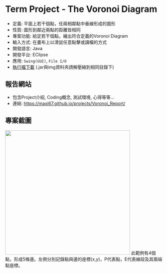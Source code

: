 # Term Project - The Voronoi Diagram

- 定義: 平面上若干個點，任兩相鄰點中垂線形成的圖形
- 性質: 圖形到鄰近兩點的距離皆相同
- 專案功能: 給定若干個點，繪出符合定義的Voronoi Diagram
- 輸入方式: 在畫布上以滑鼠任意點擊或讀檔的方式
- 開發語言: Java 
- 開發平台: EClipse
- 應用: `Swing(GUI)`, `File I/O`
- [執行檔下載](https://maxi67.github.io/projects/Voronoi_Report/download/Voronoi_exe.rar) (.jar與img資料夾請解壓縮到相同目錄下)

## 報告網站
- 包含Project介紹, Coding概念, 測試環境, 心得等等...
- 連結: https://maxi67.github.io/projects/Voronoi_Report/

## 專案截圖
<img src="https://maxi67.github.io/projects/Voronoi_Report/img/step8.png" height="400px">
此範例有4個點，形成5條邊。左側分別記錄點與邊的座標(x,y)，P代表點，E代表線段及其兩端點座標。
